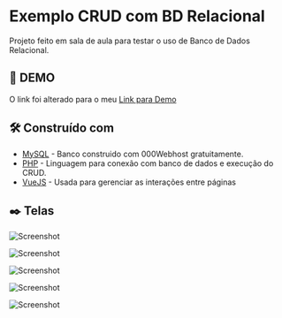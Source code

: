 # Exemplo CRUD com BD Relacional

Projeto feito em sala de aula para testar o uso de Banco de Dados Relacional.

## 🚀 DEMO
O link foi alterado para o meu
[Link para Demo](https://rugged-lapse.000webhostapp.com)

## 🛠️ Construído com

* [MySQL](https://www.000webhost.com/) - Banco construido com 000Webhost gratuitamente.
* [PHP](https://www.php.net/) - Linguagem para conexão com banco de dados e execução do CRUD.
* [VueJS](https://vuejs.org/) - Usada para gerenciar as interações entre páginas

## ✒️ Telas

![Screenshot](Screenshot_1.png)

![Screenshot](Screenshot_2.png)

![Screenshot](Screenshot_3.png)

![Screenshot](Screenshot_4.png)

![Screenshot](Screenshot_5.png)

